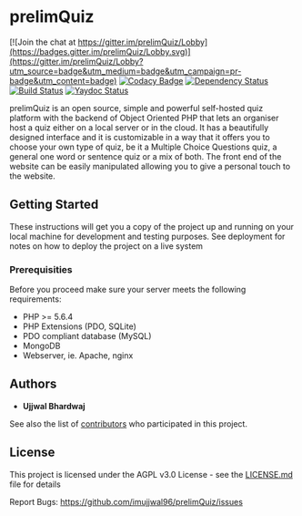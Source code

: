 # prelimQuiz

[![Join the chat at https://gitter.im/prelimQuiz/Lobby](https://badges.gitter.im/prelimQuiz/Lobby.svg)](https://gitter.im/prelimQuiz/Lobby?utm_source=badge&utm_medium=badge&utm_campaign=pr-badge&utm_content=badge)
[![Codacy Badge](https://api.codacy.com/project/badge/Grade/80233978ad0c45aaa0ea451c0c3a6c97)](https://www.codacy.com/app/ujjwalb1996/prelimQuiz?utm_source=github.com&amp;utm_medium=referral&amp;utm_content=imujjwal96/prelimQuiz&amp;utm_campaign=Badge_Grade)
[![Dependency Status](https://gemnasium.com/badges/github.com/imujjwal96/prelimQuiz.svg)](https://gemnasium.com/github.com/imujjwal96/prelimQuiz)
[![Build Status](https://travis-ci.org/imujjwal96/prelimQuiz.svg?branch=master)](https://travis-ci.org/imujjwal96/prelimQuiz)
[![Yaydoc Status](https://yaydoc7.herokuapp.com/imujjwal96/prelimQuiz.svg)](https://yaydoc7.herokuapp.com)

prelimQuiz is an open source, simple and powerful self-hosted quiz platform with the backend of Object Oriented PHP that lets an organiser host a quiz either on a local server or in the cloud. It has a beautifully designed interface and it is customizable in a way that it offers you to choose your own type of quiz, be it a Multiple Choice Questions quiz, a general one word or sentence quiz or a mix of both. The front end of the website can be easily manipulated allowing you to give a personal touch to the website.

## Getting Started

These instructions will get you a copy of the project up and running on your local machine for development and testing purposes. See deployment for notes on how to deploy the project on a live system

### Prerequisities
Before you proceed make sure your server meets the following requirements:
* PHP >= 5.6.4 
* PHP Extensions (PDO, SQLite)
* PDO compliant database (MySQL)
* MongoDB
* Webserver, ie. Apache, nginx

## Authors
* **Ujjwal Bhardwaj** 

See also the list of [contributors](https://github.com/imujjwal96/prelimQuiz/contributors) who participated in this project.

## License
This project is licensed under the AGPL v3.0 License - see the [LICENSE.md](LICENSE.md) file for details

Report Bugs: https://github.com/imujjwal96/prelimQuiz/issues




